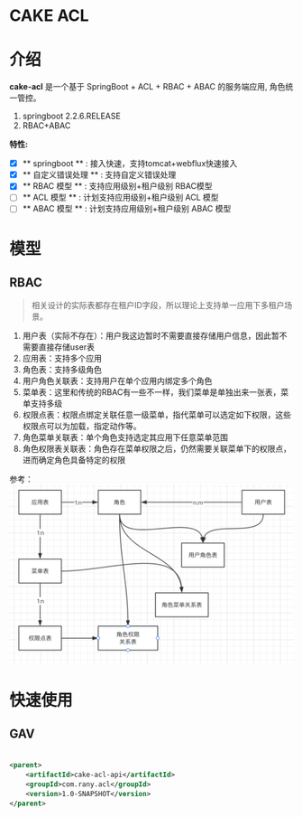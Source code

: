 # CAKE ACL

# 介绍

**cake-acl** 是一个基于 SpringBoot + ACL + RBAC + ABAC 的服务端应用, 角色统一管控。

1. springboot 2.2.6.RELEASE
2. RBAC+ABAC

**特性:**

- [x] ** springboot **  : 接入快速，支持tomcat+webflux快速接入
- [x] ** 自定义错误处理 ** : 支持自定义错误处理
- [x] ** RBAC 模型 ** :  支持应用级别+租户级别 RBAC模型
- [ ] ** ACL 模型 ** :   计划支持应用级别+租户级别 ACL 模型
- [ ] ** ABAC 模型 ** :  计划支持应用级别+租户级别 ABAC 模型

# 模型

## RBAC

> 相关设计的实际表都存在租户ID字段，所以理论上支持单一应用下多租户场景。

1. 用户表（实际不存在）：用户我这边暂时不需要直接存储用户信息，因此暂不需要直接存储user表
2. 应用表：支持多个应用
3. 角色表：支持多级角色
4. 用户角色关联表：支持用户在单个应用内绑定多个角色
5. 菜单表：这里和传统的RBAC有一些不一样，我们菜单是单独出来一张表，菜单支持多级
6. 权限点表：权限点绑定关联任意一级菜单，指代菜单可以选定如下权限，这些权限点可以为加载，指定动作等。
7. 角色菜单关联表：单个角色支持选定其应用下任意菜单范围
8. 角色权限表关联表：角色存在菜单权限之后，仍然需要关联菜单下的权限点，进而确定角色具备特定的权限

参考：
![RBAC模型](https://github.com/WXzhongwang/cake-acl-center/blob/main/RBAC.png)

# 快速使用

## GAV

```xml

<parent>
    <artifactId>cake-acl-api</artifactId>
    <groupId>com.rany.acl</groupId>
    <version>1.0-SNAPSHOT</version>
</parent>

```